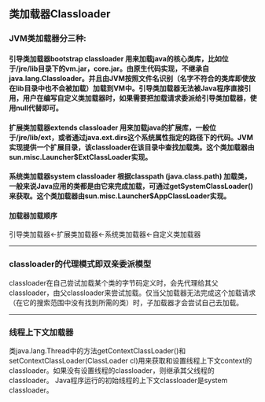 ## 类加载器Classloader

### JVM类加载器分三种:
#### 引导类加载器bootstrap classloader 用来加载java的核心类库，比如位于/jre/lib目录下的vm.jar，core.jar。由原生代码实现，不继承自java.lang.Classloader。并且由JVM按照文件名识别（名字不符合的类库即使放在lib目录中也不会被加载）加载到VM中。引导类加载器无法被Java程序直接引用，用户在编写自定义类加载器时，如果需要把加载请求委派给引导类加载器，使用null代替即可。
#### 扩展类加载器extends classloader 用来加载java的扩展库，一般位于/jre/lib/ext，或者通过java.ext.dirs这个系统属性指定的路径下的代码。JVM实现提供一个扩展目录，该classloader在该目录中查找加载类。这个类加载器由sun.misc.Launcher$ExtClassLoader实现。
#### 系统类加载器system classloader 根据classpath  (java.class.path) 加载类，一般来说Java应用的类都是由它来完成加载，可通过getSystemClassLoader()来获取。这个类加载器由sun.misc.Launcher$AppClassLoader实现。
#### 加载器加载顺序
引导类加载器<-扩展类加载器<-系统类加载器<-自定义类加载器
***

### classloader的代理模式即双亲委派模型
classloader在自己尝试加载某个类的字节码定义时，会先代理给其父classloader，由父classloader来尝试加载。仅当父加载器无法完成这个加载请求（在它的搜索范围中没有找到所需的类）时，子加载器才会尝试自己去加载。
***

### 线程上下文加载器
类java.lang.Thread中的方法getContextClassLoader()和setContextClassLoader(ClassLoader cl)用来获取和设置线程上下文context的classloader。如果没有设置线程的classloader，则继承其父线程的classloader。
Java程序运行的初始线程的上下文classloader是system classloader。
